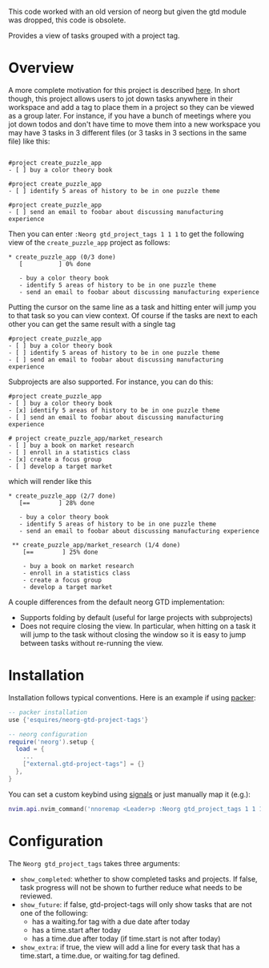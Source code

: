 This code worked with an old version of neorg but given
the gtd module was dropped, this code is obsolete.


Provides a view of tasks grouped with a project tag.

# Overview

A more complete motivation for this project is described
[here](https://github.com/nvim-neorg/neorg/discussions/217).
In short though, this project allows users to jot down tasks anywhere in their workspace
and add a tag to place them in a project so they can be viewed as a group later.
For instance, if you have a bunch of meetings where you jot down todos
and don't have time to move them into a new workspace you may have 3
tasks in 3 different files (or 3 tasks in 3 sections in the same file) like this:

```

#project create_puzzle_app
- [ ] buy a color theory book

#project create_puzzle_app
- [ ] identify 5 areas of history to be in one puzzle theme

#project create_puzzle_app
- [ ] send an email to foobar about discussing manufacturing experience
```

Then you can enter `:Neorg gtd_project_tags 1 1 1` to get the following view of the `create_puzzle_app`
project as follows:

```
* create_puzzle_app (0/3 done)
   [          ] 0% done

   - buy a color theory book
   - identify 5 areas of history to be in one puzzle theme
   - send an email to foobar about discussing manufacturing experience
```

Putting the cursor on the same line as a task and hitting enter will jump you
to that task so you can view context. Of course if the tasks are next to each
other you can get the same result with a single tag

```
#project create_puzzle_app
- [ ] buy a color theory book
- [ ] identify 5 areas of history to be in one puzzle theme
- [ ] send an email to foobar about discussing manufacturing experience
```

Subprojects are also supported. For instance, you can do this:

```
#project create_puzzle_app
- [ ] buy a color theory book
- [x] identify 5 areas of history to be in one puzzle theme
- [ ] send an email to foobar about discussing manufacturing experience

# project create_puzzle_app/market_research
- [ ] buy a book on market research
- [ ] enroll in a statistics class
- [x] create a focus group
- [ ] develop a target market
```

which will render like this

```
* create_puzzle_app (2/7 done)
   [==        ] 28% done

   - buy a color theory book
   - identify 5 areas of history to be in one puzzle theme
   - send an email to foobar about discussing manufacturing experience

 ** create_puzzle_app/market_research (1/4 done)
    [==        ] 25% done

    - buy a book on market research
    - enroll in a statistics class
    - create a focus group
    - develop a target market
```

A couple differences from the default neorg GTD implementation:
* Supports folding by default (useful for large projects with subprojects)
* Does not require closing the view. In particular, when hitting <cr> on a task
  it will jump to the task without closing the window so it is easy to jump between
  tasks without re-running the view.

# Installation

Installation follows typical conventions. Here is an example if using
[packer](https://github.com/wbthomason/packer.nvim):
```lua
-- packer installation
use {'esquires/neorg-gtd-project-tags'}

-- neorg configuration
require('neorg').setup {
  load = {
    ...
    ["external.gtd-project-tags"] = {}
  },
}
```

You can set a custom keybind using [signals](https://github.com/nvim-neorg/neorg/wiki/User-Keybinds)
or just manually map it (e.g.):


```lua
nvim.api.nvim_command('nnoremap <Leader>p :Neorg gtd_project_tags 1 1 1')
```

# Configuration

The `Neorg gtd_project_tags` takes three arguments:

* `show_completed`: whether to show completed tasks and projects. If false, 
    task progress will not be shown to further reduce what needs to be reviewed.
* `show_future`: if false, gtd-project-tags will only show tasks that are not
  one of the following:
  - has a waiting.for tag with a due date after today
  - has a time.start after today
  - has a time.due after today (if time.start is not after today)
* `show_extra`: if true, the view will add a line for every task that has a
  time.start, a time.due, or waiting.for tag defined.
